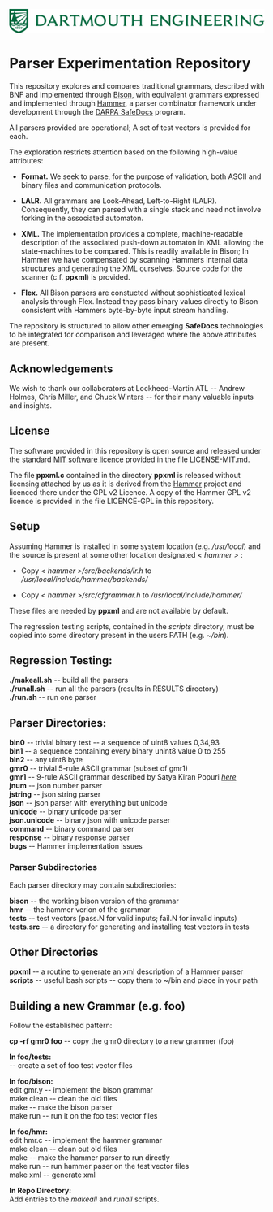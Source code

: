![Thayer School of Engineering at Dartmouth](./logo.png "Thayer School")

# Parser Experimentation Repository

This repository explores and compares traditional grammars, described
with BNF and implemented through
[Bison](https://www.gnu.org/software/bison), with equivalent
grammars expressed and implemented through
[Hammer](https://gitlab.special-circumstanc.es/hammer/hammer), a
parser combinator framework under development through the 
[DARPA SafeDocs](https://www.darpa.mil/program/safe-documents) 
program.

All parsers provided are operational; A set of test vectors is
provided for each. 

The exploration restricts attention based on the following high-value
attributes:

* **Format.** We seek to parse, for the purpose of validation, both
ASCII and binary files and communication protocols.

* **LALR.** All grammars are Look-Ahead, Left-to-Right
(LALR). Consequently, they can parsed with a single stack and need not
involve forking in the associated automaton.

* **XML.** The implementation provides a complete, machine-readable
description of the associated push-down automaton in XML allowing the
state-machines to be compared. This is readily available in Bison; In
Hammer we have compensated by scanning Hammers internal data
structures and generating the XML ourselves. Source code for the
scanner (c.f. **ppxml**) is provided.

* **Flex.** All Bison parsers are constucted without sophisticated
lexical analysis through Flex. Instead they pass binary values directly
to Bison consistent with Hammers byte-by-byte input stream handling.

The repository is structured to allow other emerging **SafeDocs**
technologies to be integrated for comparison and leveraged where the
above attributes are present.


## Acknowledgements ##

We wish to thank our collaborators at Lockheed-Martin ATL -- Andrew
Holmes, Chris Miller, and Chuck Winters -- for their many valuable
inputs and insights.



## License ##

The software provided in this repository is open source and released
under the standard [MIT software licence](https://mit-license.org)
provided in the file LICENSE-MIT.md.

The file **ppxml.c** contained in the directory **ppxml** is released
without licensing attached by us as it is derived from the
[Hammer](https://gitlab.special-circumstanc.es/hammer/hammer) project
and licenced there under the GPL v2 Licence. A copy of the Hammer GPL
v2 licence is provided in the file LICENCE-GPL in this repository.




## Setup ##

Assuming Hammer is installed in some system location
(e.g. _/usr/local_) and the source is present at some other location
designated  _< hammer >_ : 

* Copy _< hammer >/src/backends/lr.h_ to _/usr/local/include/hammer/backends/_

* Copy _< hammer >/src/cfgrammar.h_ to _/usr/local/include/hammer/_

These files are needed by **ppxml** and are not available by default.

The regression testing scripts, contained in the _scripts_ directory,
must be copied into some directory present in the users PATH
(e.g. _~/bin_).


## Regression Testing:

**./makeall.sh** -- build all the parsers  
**./runall.sh** -- run all the parsers (results in RESULTS directory)  
**./run.sh <parser>** -- run one parser  


## Parser Directories:

**bin0** -- trivial binary test -- a sequence of uint8 values 0,34,93  
**bin1** -- a sequence containing every binary unint8 value 0 to 255  
**bin2** -- any uint8 byte  
**gmr0** -- trivial 5-rule ASCII grammar (subset of gmr1)  
**gmr1** -- 9-rule ASCII grammar described by Satya Kiran Popuri [_here_](https://www.cs.uic.edu/~spopuri/cparser.html)  
**jnum** -- json number parser  
**jstring** -- json string parser  
**json** -- json parser with everything but unicode  
**unicode** -- binary unicode parser  
**json.unicode** -- binary json with unicode parser  
**command** -- binary command parser  
**response** -- binary response parser  
**bugs** -- Hammer implementation issues  


### Parser Subdirectories

Each parser directory may contain subdirectories:  

**bison** -- the working bison version of the grammar  
**hmr** -- the hammer verion of the grammar  
**tests** -- test vectors (pass.N for valid inputs; fail.N for invalid inputs)  
**tests.src** -- a directory for generating and installing test vectors in tests  


## Other Directories

**ppxml** -- a routine to generate an xml description of a Hammer parser  
**scripts** -- useful bash scripts -- copy them to ~/bin and place in your path  


## Building a new Grammar (e.g. foo)

Follow the established pattern:

**cp -rf gmr0 foo** -- copy the gmr0 directory to a new grammer (foo)  

**In foo/tests:**  
-- create a set of foo test vector files  

**In foo/bison:**  
edit gmr.y -- implement the bison grammar  
make clean -- clean the old files  
make -- make the bison parser  
make run -- run it on the foo test vector files  

**In foo/hmr:**  
edit hmr.c -- implement the hammer grammar  
make clean -- clean out old files  
make -- make the hammer parser to run directly  
make run -- run hammer paser on the test vector files  
make xml -- generate xml  

**In Repo Directory:**  
Add entries to the _makeall_ and _runall_ scripts.  



